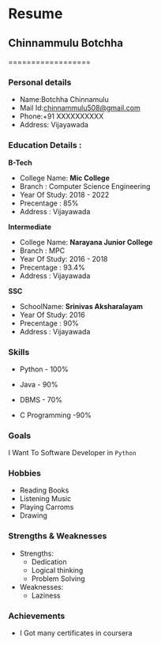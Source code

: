 # Resume
## Chinnammulu Botchha
==================

### Personal details

- Name:Botchha Chinnamulu<br>
- Mail Id:chinnammulu508@gmail.com<br>
- Phone:+91 XXXXXXXXXX <br>
- Address: Vijayawada <br>
### Education Details :

**B-Tech**

- College Name: __Mic College__<br>
- Branch : Computer Science Engineering<br>
- Year Of Study: 2018 - 2022<br>
- Precentage : 85%<br>
- Address : Vijayawada<br>

**Intermediate**
- College Name: __Narayana Junior College__<br>
- Branch : MPC<br>
- Year Of Study: 2016 - 2018<br>
- Precentage : 93.4%<br>
- Address : Vijayawada<br>

**SSC**
- SchoolName: __Srinivas Aksharalayam__<br>
- Year Of Study: 2016<br>
- Precentage : 90%<br>
- Address : Vijayawada<br>

### **Skills**

- Python - 100%

- Java - 90%

- DBMS - 70%

- C Programming -90%

### **Goals**

I Want To Software Developer in `Python`

### **Hobbies**

- Reading Books<br>
- Listening Music<br>
- Playing Carroms<br>
- Drawing<br>

### **Strengths & Weaknesses**
- Strengths:
  - Dedication
  - Logical thinking
  - Problem Solving
- Weaknesses:
  - Laziness
 
### **Achievements**
 
 - I Got many certificates in coursera
 
